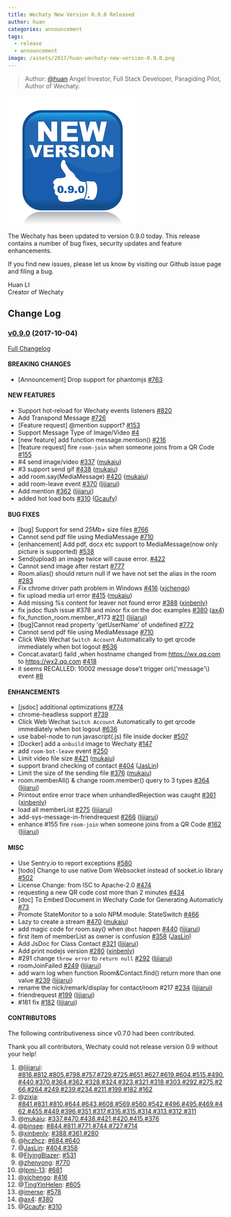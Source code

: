 ```yaml
---
title: Wechaty New Version 0.9.0 Released
author: huan
categories: announcement
tags:
  - release
  - announcement
image: /assets/2017/huan-wechaty-new-version-0.9.0.png
---
```

> Author: [@huan](https://github.com/huan) Angel Investor, Full Stack Developer, Paragiding Pilot, Author of Wechaty.

![wechaty-release-0.9.0][wechaty-release-0.9.0]

The Wechaty has been updated to version 0.9.0 today. This release contains a number of bug fixes, security updates and feature enhancements.

If you find new issues, please let us know by visiting our Github issue page and filing a bug.

Huan LI  
Creator of Wechaty

## Change Log

### [v0.9.0](https://github.com/wechaty/wechaty/tree/v0.9.0) (2017-10-04)

[Full Changelog](https://github.com/wechaty/wechaty/compare/v0.8.2...v0.9.0)

#### BREAKING CHANGES

- \[Announcement\] Drop support for phantomjs [\#763](https://github.com/wechaty/wechaty/issues/763)

#### NEW FEATURES

- Support hot-reload for Wechaty events listeners [\#820](https://github.com/wechaty/wechaty/issues/820)
- Add Transpond Message [\#726](https://github.com/wechaty/wechaty/issues/726)
- \[Feature request\] @mention support? [\#153](https://github.com/wechaty/wechaty/issues/153)
- Support Message Type of Image/Video  [\#4](https://github.com/wechaty/wechaty/issues/4)
- \[new feature\] add function message.mention\(\) [\#216](https://github.com/wechaty/wechaty/issues/216)
- \[feature request\] fire `room-join` when someone joins from a QR Code [\#155](https://github.com/wechaty/wechaty/issues/155)
- \#4 send image/video [\#337](https://github.com/wechaty/wechaty/pull/337) ([mukaiu](https://github.com/mukaiu))
- \#3 support send gif [\#438](https://github.com/wechaty/wechaty/pull/438) ([mukaiu](https://github.com/mukaiu))
- add room.say\(MediaMessage\) [\#420](https://github.com/wechaty/wechaty/pull/420) ([mukaiu](https://github.com/mukaiu))
- add room-leave event [\#370](https://github.com/wechaty/wechaty/pull/370) ([lijiarui](https://github.com/lijiarui))
- Add mention [\#362](https://github.com/wechaty/wechaty/pull/362) ([lijiarui](https://github.com/lijiarui))
- added hot load bots [\#310](https://github.com/wechaty/wechaty/pull/310) ([Gcaufy](https://github.com/Gcaufy))

#### BUG FIXES

- \[bug\] Support for send 25Mb+ size files [\#766](https://github.com/wechaty/wechaty/issues/766)
- Cannot send pdf file using MediaMessage [\#710](https://github.com/wechaty/wechaty/issues/710)
- \[enhancement\] Add pdf, docx etc support to MediaMessage\(now only picture is supported\) [\#538](https://github.com/wechaty/wechaty/issues/538)
- Send\(upload\) an image twice will cause error. [\#422](https://github.com/wechaty/wechaty/issues/422)
- Cannot send image after restart [\#777](https://github.com/wechaty/wechaty/issues/777)
- Room.alias\(\) should return null if we have not set the alias in the room  [\#283](https://github.com/wechaty/wechaty/issues/283)
- Fix chrome driver path problem in Windows [\#416](https://github.com/wechaty/wechaty/pull/416) ([xjchengo](https://github.com/xjchengo))
- fix upload media url error [\#415](https://github.com/wechaty/wechaty/pull/415) ([mukaiu](https://github.com/mukaiu))
- Add missing %s content for leaver not found error [\#388](https://github.com/wechaty/wechaty/pull/388) ([xinbenlv](https://github.com/xinbenlv))
- fix jsdoc flush issue \#378 and minor fix on the doc examples [\#380](https://github.com/wechaty/wechaty/pull/380) ([ax4](https://github.com/ax4))
- fix\_function\_room.member\_\#173 [\#211](https://github.com/wechaty/wechaty/pull/211) ([lijiarui](https://github.com/lijiarui))
- \[bug\]Cannot read property 'getUserName' of undefined [\#772](https://github.com/wechaty/wechaty/issues/772)
- Cannot send pdf file using MediaMessage [\#710](https://github.com/wechaty/wechaty/issues/710)
- Click Web Wechat `Switch Account` Automatically to get qrcode immediately when bot logout [\#636](https://github.com/wechaty/wechaty/issues/636)
- Concat.avatar\(\)  faild ,when hostname changed from <https://wx.qq.com> to <https://wx2.qq.com> [\#418](https://github.com/wechaty/wechaty/issues/418)
- it seems RECALLED: 10002 message dose't trigger on\\('message'\\) event [\#8](https://github.com/wechaty/wechaty/issues/8)

#### ENHANCEMENTS

- \[jsdoc\] additional optimizations [\#774](https://github.com/wechaty/wechaty/issues/774)
- chrome-headless support [\#739](https://github.com/wechaty/wechaty/issues/739)
- Click Web Wechat `Switch Account` Automatically to get qrcode immediately when bot logout [\#636](https://github.com/wechaty/wechaty/issues/636)
- use babel-node to run javascript\(.js\) file inside docker [\#507](https://github.com/wechaty/wechaty/issues/507)
- \[Docker\] add a `onbuild` image to Wechaty [\#147](https://github.com/wechaty/wechaty/issues/147)
- add `room-bot-leave` event [\#250](https://github.com/wechaty/wechaty/issues/250)
- Limit video file size [\#421](https://github.com/wechaty/wechaty/pull/421) ([mukaiu](https://github.com/mukaiu))
- support brand checking of contact  [\#404](https://github.com/wechaty/wechaty/pull/404) ([JasLin](https://github.com/JasLin))
- Limit the size of the sending file [\#376](https://github.com/wechaty/wechaty/pull/376) ([mukaiu](https://github.com/mukaiu))
- room.memberAll\(\) & change room.member\(\) query to 3 types [\#364](https://github.com/wechaty/wechaty/pull/364) ([lijiarui](https://github.com/lijiarui))
- Printout entire error trace when unhandledRejection was caught [\#361](https://github.com/wechaty/wechaty/pull/361) ([xinbenlv](https://github.com/xinbenlv))
- load all memberList [\#275](https://github.com/wechaty/wechaty/pull/275) ([lijiarui](https://github.com/lijiarui))
- add-sys-message-in-friendrequest [\#266](https://github.com/wechaty/wechaty/pull/266) ([lijiarui](https://github.com/lijiarui))
- enhance \#155 fire `room-join` when someone joins from a QR Code [\#162](https://github.com/wechaty/wechaty/pull/162) ([lijiarui](https://github.com/lijiarui))

#### MISC

- Use Sentry.io to report exceptions [\#580](https://github.com/wechaty/wechaty/issues/580)
- \[todo\] Change to use native Dom Websocket instead of socket.io library [\#502](https://github.com/wechaty/wechaty/issues/502)
- License Change: from ISC to Apache-2.0 [\#474](https://github.com/wechaty/wechaty/issues/474)
- requesting a new QR code cost more than 2 minutes [\#434](https://github.com/wechaty/wechaty/issues/434)
- \[doc\] To Embed Document in Wechaty Code for Generating Automaticly [\#73](https://github.com/wechaty/wechaty/issues/73)
- Promote StateMonitor to a solo NPM module: StateSwitch [\#466](https://github.com/wechaty/wechaty/issues/466)
- Lazy to create a stream [\#470](https://github.com/wechaty/wechaty/pull/470) ([mukaiu](https://github.com/mukaiu))
- add magic code for room.say\(\)  when `@bot` happen [\#440](https://github.com/wechaty/wechaty/pull/440) ([lijiarui](https://github.com/lijiarui))
- first item of memberList as owner is confusion [\#358](https://github.com/wechaty/wechaty/pull/358) ([JasLin](https://github.com/JasLin))
- Add JsDoc for Class Contact [\#321](https://github.com/wechaty/wechaty/pull/321) ([lijiarui](https://github.com/lijiarui))
- Add print nodejs version [\#280](https://github.com/wechaty/wechaty/pull/280) ([xinbenlv](https://github.com/xinbenlv))
- \#291 change `throw error` to `return null` [\#292](https://github.com/wechaty/wechaty/pull/292) ([lijiarui](https://github.com/lijiarui))
- roomJoinFailed [\#249](https://github.com/wechaty/wechaty/pull/249) ([lijiarui](https://github.com/lijiarui))
- add warn log when function Room&Contact.find\(\) return more than one value [\#239](https://github.com/wechaty/wechaty/pull/239) ([lijiarui](https://github.com/lijiarui))
- rename the nick/remark/display for contact/room \#217 [\#234](https://github.com/wechaty/wechaty/pull/234) ([lijiarui](https://github.com/lijiarui))
- friendrequest [\#199](https://github.com/wechaty/wechaty/pull/199) ([lijiarui](https://github.com/lijiarui))
- \#181 fix [\#182](https://github.com/wechaty/wechaty/pull/182) ([lijiarui](https://github.com/lijiarui))

#### CONTRIBUTORS

The following contributiveness since v0.7.0 had been contributed.

Thank you all contributors, Wechaty could not release version 0.9 without your help!

1. @[lijiarui](https://github.com/lijiarui): [\#816](https://github.com/wechaty/wechaty/pull/816),[\#812](https://github.com/wechaty/wechaty/pull/812),[\#805](https://github.com/wechaty/wechaty/pull/805),[\#798](https://github.com/wechaty/wechaty/pull/798),[\#757](https://github.com/wechaty/wechaty/pull/757),[\#729](https://github.com/wechaty/wechaty/pull/729),[\#725](https://github.com/wechaty/wechaty/pull/725),[\#651](https://github.com/wechaty/wechaty/pull/651),[\#627](https://github.com/wechaty/wechaty/pull/627),[\#619](https://github.com/wechaty/wechaty/pull/619),[\#604](https://github.com/wechaty/wechaty/pull/604),[\#515](https://github.com/wechaty/wechaty/pull/515),[\#490](https://github.com/wechaty/wechaty/pull/490),[\#440](https://github.com/wechaty/wechaty/pull/440),[\#370](https://github.com/wechaty/wechaty/pull/370),[\#364](https://github.com/wechaty/wechaty/pull/364),[\#362](https://github.com/wechaty/wechaty/pull/362),[\#328](https://github.com/wechaty/wechaty/pull/328),[\#324](https://github.com/wechaty/wechaty/pull/324),[\#323](https://github.com/wechaty/wechaty/pull/323),[\#321](https://github.com/wechaty/wechaty/pull/321),[\#318](https://github.com/wechaty/wechaty/pull/318),[\#303](https://github.com/wechaty/wechaty/pull/303),[\#292](https://github.com/wechaty/wechaty/pull/292),[\#275](https://github.com/wechaty/wechaty/pull/275),[\#266](https://github.com/wechaty/wechaty/pull/266),[\#264](https://github.com/wechaty/wechaty/pull/264),[\#249](https://github.com/wechaty/wechaty/pull/249),[\#239](https://github.com/wechaty/wechaty/pull/239),[\#234](https://github.com/wechaty/wechaty/pull/234),[\#211](https://github.com/wechaty/wechaty/pull/211),[\#199](https://github.com/wechaty/wechaty/pull/199),[\#182](https://github.com/wechaty/wechaty/pull/182),[\#162](https://github.com/wechaty/wechaty/pull/162)
1. @[zixia](https://github.com/huan): [\#841](https://github.com/wechaty/wechaty/pull/841),[\#831](https://github.com/wechaty/wechaty/pull/831),[\#810](https://github.com/wechaty/wechaty/pull/810),[\#644](https://github.com/wechaty/wechaty/pull/644),[\#643](https://github.com/wechaty/wechaty/pull/643),[\#608](https://github.com/wechaty/wechaty/pull/608),[\#569](https://github.com/wechaty/wechaty/pull/569),[\#560](https://github.com/wechaty/wechaty/pull/560),[\#542](https://github.com/wechaty/wechaty/pull/542),[\#496](https://github.com/wechaty/wechaty/pull/496),[\#495](https://github.com/wechaty/wechaty/pull/495),[\#469](https://github.com/wechaty/wechaty/pull/469),[\#462](https://github.com/wechaty/wechaty/pull/462),[\#455](https://github.com/wechaty/wechaty/pull/455),[\#449](https://github.com/wechaty/wechaty/pull/449),[\#396](https://github.com/wechaty/wechaty/pull/396),[\#351](https://github.com/wechaty/wechaty/pull/351),[\#317](https://github.com/wechaty/wechaty/pull/317),[\#316](https://github.com/wechaty/wechaty/pull/316),[\#315](https://github.com/wechaty/wechaty/pull/315),[\#314](https://github.com/wechaty/wechaty/pull/314),[\#313](https://github.com/wechaty/wechaty/pull/313),[\#312](https://github.com/wechaty/wechaty/pull/312),[\#311](https://github.com/wechaty/wechaty/pull/311)
1. @[mukaiu](https://github.com/mukaiu): [\#337](https://github.com/wechaty/wechaty/pull/337),[\#470](https://github.com/wechaty/wechaty/pull/470),[\#438](https://github.com/wechaty/wechaty/pull/438),[\#421](https://github.com/wechaty/wechaty/pull/421),[\#420](https://github.com/wechaty/wechaty/pull/420),[\#415](https://github.com/wechaty/wechaty/pull/415),[\#376](https://github.com/wechaty/wechaty/pull/376)
1. @[binsee](https://github.com/binsee): [\#844](https://github.com/wechaty/wechaty/pull/844),[\#811](https://github.com/wechaty/wechaty/pull/811),[\#771](https://github.com/wechaty/wechaty/pull/771),[\#744](https://github.com/wechaty/wechaty/pull/744),[\#727](https://github.com/wechaty/wechaty/pull/727),[\#714](https://github.com/wechaty/wechaty/pull/714)
1. @[xinbenlv](https://github.com/xinbenlv): [\#388](https://github.com/wechaty/wechaty/pull/388),[\#361](https://github.com/wechaty/wechaty/pull/361),[\#280](https://github.com/wechaty/wechaty/pull/280)
1. @[hczhcz](https://github.com/hczhcz): [\#684](https://github.com/wechaty/wechaty/pull/684),[\#640](https://github.com/wechaty/wechaty/pull/640)
1. @[JasLin](https://github.com/JasLin): [\#404](https://github.com/wechaty/wechaty/pull/404),[\#358](https://github.com/wechaty/wechaty/pull/358)
1. @[FlyingBlazer](https://github.com/FlyingBlazer): [\#531](https://github.com/wechaty/wechaty/pull/531)
1. @[zhenyong](https://github.com/zhenyong): [\#770](https://github.com/wechaty/wechaty/pull/770)
1. @[lpmi-13](https://github.com/lpmi-13): [\#681](https://github.com/wechaty/wechaty/pull/681)
1. @[xjchengo](https://github.com/xjchengo): [\#416](https://github.com/wechaty/wechaty/pull/416)
1. @[TingYinHelen](https://github.com/TingYinHelen): [\#605](https://github.com/wechaty/wechaty/pull/605)
1. @[imerse](https://github.com/imerse): [\#578](https://github.com/wechaty/wechaty/pull/578)
1. @[ax4](https://github.com/ax4): [\#380](https://github.com/wechaty/wechaty/pull/380)
1. @[Gcaufy](https://github.com/Gcaufy): [\#310](https://github.com/wechaty/wechaty/pull/310)

[wechaty-release-0.9.0]: /assets/2017/huan-wechaty-new-version-0.9.0.png

